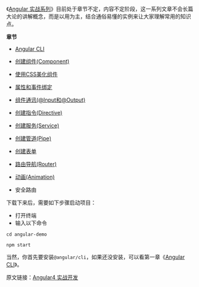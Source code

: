 《[Angular 实战系列](http://ghmagical.com/article/page/id/6iaMdDWC8J9k)》目前处于章节不定，内容不定阶段，这一系列文章不会长篇大论的讲解概念，而是以用为主，结合通俗易懂的实例来让大家理解常用的知识点。

**章节**

- [Angular CLI](http://ghmagical.com/article/page/id/na7zoYaTCXmK)

- [创建组件(Component)](http://ghmagical.com/article/page/id/rpnjrjgb2VKk)

- [使用CSS美化组件](http://ghmagical.com/article/page/id/5e3u4IANqDEu)

- [属性和事件绑定](http://ghmagical.com/article/page/id/jn8WEZ0PEgqM)
 
- [组件通讯(@Input和@Output)](http://ghmagical.com/article/page/id/RqwseHjX47oL)

- [创建指令(Directive)](http://ghmagical.com/article/page/id/RgIvn9Pai3ks)

- [创建服务(Service)](http://ghmagical.com/article/page/id/GaxxslSZ6G0T)

- [创建管道(Pipe)](http://ghmagical.com/article/page/id/PvBmvywEA0Hi)

- [创建表单](http://ghmagical.com/article/page/id/m0X2y65L8JKX)

- [路由导航(Router)](http://ghmagical.com/article/page/id/xIT4VfvbWHXi)

- [动画(Animation)](http://ghmagical.com/article/page/id/MdysVNc4H22K)

- 安全路由

下载下来后，需要如下步骤启动项目：
- 打开终端
- 输入以下命令
```
cd angular-demo

npm start
```
当然，你首先要安装`@angular/cli`，如果还没安装，可以看第一章《[Angular CLI](http://ghmagical.com/article/page/id/na7zoYaTCXmK)》。

原文链接：[Angular4 实战开发](http://ghmagical.com/article/page/id/6iaMdDWC8J9k)
